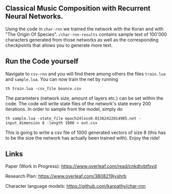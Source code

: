 ## Classical Music Composition with Recurrent Neural Networks.


Using the code in `char-rnn` we trained the network with the Koran and with "The Origin Of Species". `/char-rnn-results` contains sample text of 100'000 characters generated from those networks as well as the corresponding checkpoints that allows you to generate more text. 

## Run the Code yourself

Navigate to `csv-rnn` and you will find there among others the files `train.lua` and `sample.lua`. You can now train the 
net by running

`th train.lua -csv_file bounce.csv`

The parameters (network size, amount of layers etc.) can be set within the code. The code will write
state files of the network's state every 200 iterations. In order to sample from the model, simply do

`th sample.lua -state_file epoch24loss0.01362422014985.net -input_dimension 8 -length 1000 > out.csv`

This is going to write a csv file of 1000 generated vectors of size 8 (this has to be the size the 
network has actually been trained with). 
Enjoy the ride!

## Links

Paper (Work in Progress): https://www.overleaf.com/read/cnkdtvbtfsyd

Research Plan: https://www.overleaf.com/3808219jvshrb

Character language models: https://github.com/karpathy/char-rnn
